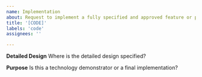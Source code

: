 ```yaml
---
name: Implementation
about: Request to implement a fully specified and approved feature or prototype
title: '[CODE]'
labels: 'code'
assignees: ''

---
```


**Detailed Design**
Where is the detailed design specified?

**Purpose**
Is this a technology demonstrator or a final implementation?

